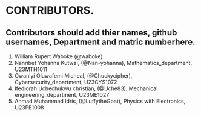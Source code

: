 # CONTRIBUTORS.
## Contributors should add thier names, github usernames, Department and matric numberhere.
<ol>
<li>William Rupert Waboke (@waboke)
<li>Nanribet Yohanna Kutwal, (@Nan-yohanna), Mathematics_department, U23MTH1011</li>
<li>Owaniyi Oluwafemi Micheal, (@Chuckycipher), Cybersecurity_department, U23CYS1072</li>
<li>Ifediorah Uchechukwu christian, (@Uche83), Mechanical engineering_department, U23ME1027</li>
<li>Ahmad Muhammad Idris, (@LuffytheGoat), Physics with Electronics, U23PE1008</li>
</ol>
